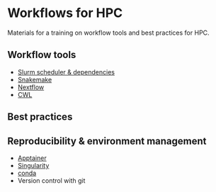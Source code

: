 # Workflows for HPC

Materials for a training on workflow tools and best practices for HPC.


## Workflow tools

* [Slurm scheduler & dependencies](https://slurm.schedmd.com/)
* [Snakemake](https://snakemake.readthedocs.io/en/stable/)
* [Nextflow](https://www.nextflow.io/)
* [CWL](https://www.commonwl.org/)


## Best practices


## Reproducibility & environment management

* [Apptainer](https://apptainer.org/)
* [Singularity](https://sylabs.io/)
* [conda](https://docs.conda.io/en/latest/)
* Version control with git
